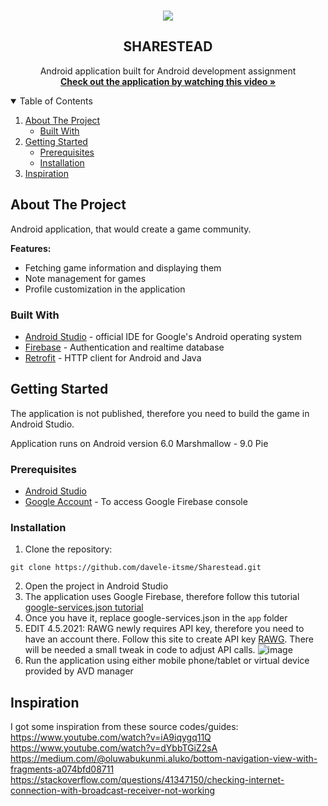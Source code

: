 <!-- INTRODUCTION -->
<br />
<p align="center">
  <a href ="https://www.youtube.com/watch?v=Pb1qB4GzyJk">
    <img src="https://img.youtube.com/vi/Pb1qB4GzyJk/0.jpg"/>
  </a>
  <h2 align="center">SHARESTEAD</h2>
  <p align="center">
  Android application built for Android development assignment
    <br />
    <a href="https://youtu.be/Pb1qB4GzyJk"><strong>Check out the application by watching this video »</strong></a>
    <br />
  </p>
</p>

<!-- TABLE OF CONTENTS -->
<details open="open">
  <summary>Table of Contents</summary>
  <ol>
    <li>
      <a href="#about-the-project">About The Project</a>
      <ul>
        <li><a href="#built-with">Built With</a></li>
      </ul>
    </li>
    <li>
      <a href="#getting-started">Getting Started</a>
      <ul>
        <li><a href="#prerequisites">Prerequisites</a></li>
        <li><a href="#installation">Installation</a></li>
      </ul>
    </li>
    <li>
       <a href="#inspiration">Inspiration</a>
    </li>
  </ol>
</details>

<!-- ABOUT THE PROJECT -->
## About The Project

Android application, that would create a game community.

<strong>Features:</strong>
* Fetching game information and displaying them
* Note management for games
* Profile customization in the application

### Built With

* [Android Studio](https://developer.android.com/studio) - official IDE for Google's Android operating system
* [Firebase](https://firebase.google.com/) - Authentication and realtime database
* [Retrofit](https://square.github.io/retrofit/) -  HTTP client for Android and Java

<!-- GETTING STARTED -->
## Getting Started

The application is not published, therefore you need to build the game in Android Studio.

Application runs on Android version 6.0 Marshmallow - 9.0 Pie

### Prerequisites

* [Android Studio](https://developer.android.com/studio)
* [Google Account](https://console.firebase.google.com/u/0/) - To access Google Firebase console

### Installation

1. Clone the repository:
  ```
 git clone https://github.com/davele-itsme/Sharestead.git
  ```
2. Open the project in Android Studio
3. The application uses Google Firebase, therefore follow this tutorial [google-services.json tutorial](https://www.youtube.com/watch?v=kts-yg-2vkg)
4. Once you have it, replace google-services.json in the `app` folder
5. EDIT 4.5.2021: RAWG newly requires API key, therefore you need to have an account there. Follow this site to create API key [RAWG](https://rawg.io/apidocs). There will be needed a small tweak in code to adjust API calls.
![image](https://user-images.githubusercontent.com/42817904/117043931-1d70a100-ad0e-11eb-8029-63168151715b.png)
7. Run the application using either mobile phone/tablet or virtual device provided by AVD manager

## Inspiration
I got some inspiration from these source codes/guides: <br />
https://www.youtube.com/watch?v=iA9iqygq11Q <br />
https://www.youtube.com/watch?v=dYbbTGiZ2sA <br />
https://medium.com/@oluwabukunmi.aluko/bottom-navigation-view-with-fragments-a074bfd08711
https://stackoverflow.com/questions/41347150/checking-internet-connection-with-broadcast-receiver-not-working
